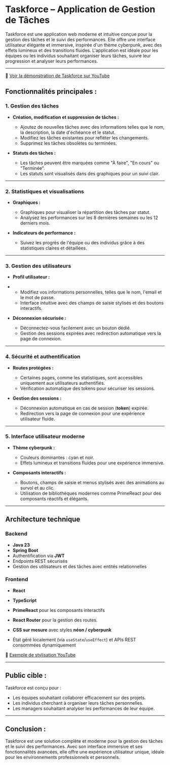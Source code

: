 # Taskforce – Application de Gestion de Tâches

Taskforce est une application web moderne et intuitive conçue pour la gestion des tâches et le suivi des performances. Elle offre une interface utilisateur élégante et immersive, inspirée d'un thème cyberpunk, avec des effets lumineux et des transitions fluides. L'application est idéale pour les équipes ou les individus souhaitant organiser leurs tâches, suivre leur progression et analyser leurs performances.

---

🎥 [Voir la démonstration de Taskforce sur YouTube](https://youtu.be/VOEIw0Vlfrs)

## **Fonctionnalités principales :**

### **1. Gestion des tâches**

- **Création, modification et suppression de tâches :**

  - Ajoutez de nouvelles tâches avec des informations telles que le nom, la description, la date d'échéance et le statut.
  - Modifiez les tâches existantes pour refléter les changements.
  - Supprimez les tâches obsolètes ou terminées.

- **Statuts des tâches :**

  - Les tâches peuvent être marquées comme "À faire", "En cours" ou "Terminée".
  - Les statuts sont visualisés dans des graphiques pour un suivi clair.

---

### **2. Statistiques et visualisations**

- **Graphiques :**

  - Graphiques pour visualiser la répartition des tâches par statut.
  - Analysez les performances sur les 8 dernières semaines ou les 12 derniers mois.

- **Indicateurs de performance :**

  - Suivez les progrès de l'équipe ou des individus grâce à des statistiques claires et détaillées.

---

### **3. Gestion des utilisateurs**

- **Profil utilisateur :**
- - Modifiez vos informations personnelles, telles que le nom, l'email et le mot de passe.
  - Interface intuitive avec des champs de saisie stylisés et des boutons interactifs.
- **Déconnexion sécurisée :**

  - Déconnectez-vous facilement avec un bouton dédié.
  - Gestion des sessions expirées avec redirection automatique vers la page de connexion.

---

### **4. Sécurité et authentification**

- **Routes protégées :**

  - Certaines pages, comme les statistiques, sont accessibles uniquement aux utilisateurs authentifiés.
  - Vérification automatique des tokens pour sécuriser les sessions.

- **Gestion des sessions :**

  - Déconnexion automatique en cas de session (**token**) expirée.
  - Redirection vers la page de connexion pour une expérience utilisateur fluide.

---

### **5. Interface utilisateur moderne**

- **Thème cyberpunk :**

  - Couleurs dominantes : cyan et noir.
  - Effets lumineux et transitions fluides pour une expérience immersive.

- **Composants interactifs :**

  - Boutons, champs de saisie et menus stylisés avec des animations au survol et au clic.
  - Utilisation de bibliothèques modernes comme PrimeReact pour des composants réactifs et élégants.

---

## Architecture technique

### Backend

- **Java 23**
- **Spring Boot**
- Authentification via **JWT**
- Endpoints REST sécurisés
- Gestion des utilisateurs et des tâches avec entités relationnelles

### Frontend

- **React**
- **TypeScript**
- **PrimeReact** pour les composants interactifs

- **React Router** pour la gestion des routes.
- **CSS sur mesure** avec styles **néon / cyberpunk**
- État géré localement (via `useState`/`useEffect`) et APIs REST consommées dynamiquement

🎥 [Exemple de stylisation YouTube](https://www.youtube.com/watch?v=8y0YlWumwNg)

---

## **Public cible :**

Taskforce est conçu pour :

- Les équipes souhaitant collaborer efficacement sur des projets.
- Les individus cherchant à organiser leurs tâches personnelles.
- Les managers souhaitant analyser les performances de leur équipe.

---

## **Conclusion :**

Taskforce est une solution complète et moderne pour la gestion des tâches et le suivi des performances. Avec son interface immersive et ses fonctionnalités avancées, elle offre une expérience utilisateur unique, idéale pour les environnements professionnels et personnels.
